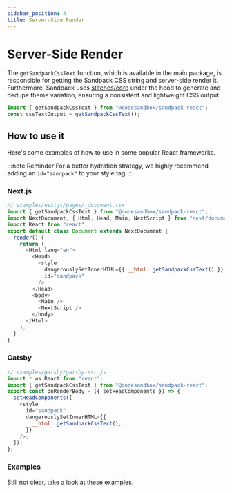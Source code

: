 ```yaml
---
sidebar_position: 4
title: Server-Side Render
---
```


# Server-Side Render

The `getSandpackCssText` function, which is available in the main package, is responsible for getting the Sandpack CSS string and server-side render it. Furthermore, Sandpack uses [stitches/core](https://stitches.dev/) under the hood to generate and dedupe theme variation, ensuring a consistent and lightweight CSS output.

```jsx
import { getSandpackCssText } from "@codesandbox/sandpack-react";
const cssTextOutput = getSandpackCssText();
```

## How to use it

Here's some examples of how to use in some popular React frameworks.

:::note Reminder
For a better hydration strategy, we highly recommend adding an `id="sandpack"` to your style tag.
:::

### Next.js

```js
// examples/nextjs/pages/_document.tsx
import { getSandpackCssText } from "@codesandbox/sandpack-react";
import NextDocument, { Html, Head, Main, NextScript } from "next/document";
import React from "react";
export default class Document extends NextDocument {
  render() {
    return (
      <Html lang="en">
        <Head>
          <style
            dangerouslySetInnerHTML={{ __html: getSandpackCssText() }}
            id="sandpack"
          />
        </Head>
        <body>
          <Main />
          <NextScript />
        </body>
      </Html>
    );
  }
}
```

### Gatsby

```js
// examples/gatsby/gatsby-ssr.js
import * as React from "react";
import { getSandpackCssText } from "@codesandbox/sandpack-react";
export const onRenderBody = ({ setHeadComponents }) => {
  setHeadComponents([
    <style
      id="sandpack"
      dangerouslySetInnerHTML={{
        __html: getSandpackCssText(),
      }}
    />,
  ]);
};
```

### Examples

Still not clear, take a look at these [examples](https://github.com/codesandbox/sandpack/tree/main/examples).
